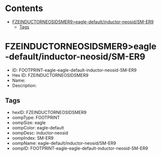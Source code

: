 



Contents
========

* [FZEINDUCTORNEOSIDSMER9>eagle-default/inductor-neosid/SM-ER9](#fzeinductorneosidsmer9eagle-defaultinductor-neosidsm-er9)
	* [Tags](#tags)

# FZEINDUCTORNEOSIDSMER9>eagle-default/inductor-neosid/SM-ER9

- ID: FOOTPRINT-eagle-eagle-default-inductor-neosid-SM-ER9
- Hex ID: FZEINDUCTORNEOSIDSMER9
- Name: 
- Description: 

## Tags

- hexID: FZEINDUCTORNEOSIDSMER9
- oompType: FOOTPRINT
- oompSize: eagle
- oompColor: eagle-default
- oompDesc: inductor-neosid
- oompIndex: SM-ER9
- oompName: eagle-default/inductor-neosid/SM-ER9
- oompID: FOOTPRINT-eagle-eagle-default-inductor-neosid-SM-ER9
